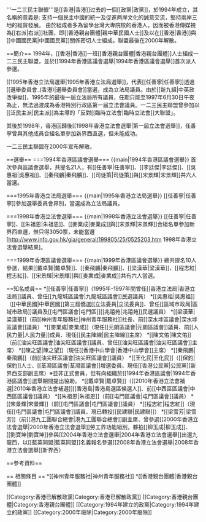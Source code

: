 '''一二三民主聯盟'''是[[香港|香港]]过去的一個[[政黨|政黨]]，於1994年成立，其名稱的意義是:  支持一個民主中國的統一及促進两岸文化的誠意交流，堅持兩岸三地的經貿發展。
由於組成者多為留學台灣大專院校的香港人，因而被香港傳媒視為[[右派|右派]]社團，即[[香港親台團體|親中華民國人士]]及以在[[香港|香港]]與[[中國國民黨|中國國民黨]]關係密切人士組成。聯盟最後在2000年解散。

==簡介==
1994年，[[香港|香港]]一班[[香港親台團體|香港親台團體]]人士組成一二三民主聯盟，並於[[1994年香港區議會選舉|1994年香港區議會選舉]]首次派人參選。

[[1995年香港立法局選舉|1995年香港立法局選舉]]，代表[[任善寧|任善寧]]透過[[選舉委員會_(香港)|選舉委員會]]當選，成為立法局議員。由於[[新九組|中英政改爭拗]]，1995年的最後一屆立法局所有議員，任期只能至1997年6月30日午夜為止，無法過渡成為香港特別行政區第一屆立法會議員。一二三民主聯盟曾參加以[[泛民主派|民主派]]為主導的「反對[[臨時立法會|臨時立法會]]大聯盟」。

其後於1998年，香港回歸後[[1998年香港立法會選舉|第一屆立法會選舉]]，任善寧曾與其他成員合組名單參加新界西直選，但未能成功。

一二三民主聯盟在2000年宣布解散。

==選舉==
===1994年香港區議會選舉===
{{main|1994年香港區議會選舉}}
首次參與區議會選舉，共提名21人，有[[任善寧|任善寧]]、[[李廷傑|李廷傑]]、[[吳惠祖|吳惠祖]]、[[秦飛鵬|秦飛鵬]]、[[司徒策|司徒策]]與[[宋景輝|宋景輝]]共六人當選。

===1995年香港立法局選舉===
{{main|1995年香港立法局選舉}}
[[任善寧|任善寧]]參加選舉委員會界別，當選成為立法局議員。

===1998年香港立法會選舉===
{{main|1998年香港立法會選舉}}
[[任善寧|任善寧]]、[[朱祖恩|朱祖恩]]、[[麥業成|麥業成]]與[[宋景輝|宋景輝]]合組名單參加新界西直選，惟只得3050票，未能當選
<ref>[http://www.info.gov.hk/gia/general/199805/25/0525203.htm 1998年香港立法會選舉結果]</ref>。

===1999年香港區議會選舉===
{{main|1999年香港區議會選舉}}
總共提名10人參選，結果[[戴卓賢|戴卓賢]]、[[秦飛鵬|秦飛鵬]]、[[梁漢華|梁漢華]]、[[程志紅|程志紅]]、[[宋景輝|宋景輝]]與[[麥業成|麥業成]]共有六人當選。

==知名成員==
*[[任善寧|任善寧]]（1995年-1997年間曾任[[香港立法局|香港立法局]]議員、曾任[[九龍城區議會|九龍城區議會]]民選議員）
*[[吳惠祖|吳惠祖]]（[[中華民國|中華民國]]第三屆僑選[[立法委員|立法委員]]、曾任[[區域市政局|區域市政局]]議員及[[屯門區議會|屯門區]][[兆禧苑|兆禧苑]]民選議員）
*[[梁漢華|梁漢華]]（前[[神州青年服務社|神州青年服務社]]社長、前[[深水埗區議會|深水埗區議會]]議員）
*[[麥業成|麥業成]]（現任[[元朗區議會|元朗區議會]]議員、前[[人民力量|人民力量]]成員、現任[[民主陣線|民主陣線]]主席）
*[[陳文佑|陳文佑]]（前[[油尖旺區議會|油尖旺區議會]]議員、曾任[[油尖旺區議會|油尖旺區議會]]主席）
*[[陳之望|陳之望]]（現任[[香港中山學會|香港中山學會]]主席）
*[[秦飛鵬|秦飛鵬]]（前[[油尖旺區議會|油尖旺區議會]]議員）
*[[王化民|王化民]]（[[保釣|保釣]]人士、[[荃灣區議會|荃灣區議會]]增選委員、現任[[香港公民黨|公民黨]]新界西支部副主席）※並非正式會員，但有向組織於[[1994年香港區議會|1994年香港區議會]]選舉期間提出協助。
*[[戴卓賢|戴卓賢]]（[[2010年香港立法會補選|2010年香港立法會補選]][[香港島|香港島選區候選人]]、前[[中西區區議會|中西區區議會]]議員）
*[[朱祖恩|朱祖恩]]（前[[屯門區議會|屯門區議會]]議員）
*[[宋景輝|宋景輝]]（前[[屯門區議會|屯門區議會]]議員）
*[[程志紅|程志紅]]（現任[[屯門區議會|屯門區議會]]議員、現已轉投[[民建聯|民建聯]]）
*[[梁雪芳|梁雪芳]]（前[[港九工團聯合總會|港九工團聯合總會]]副主席、曾參選[[2000年香港立法會選舉|2000年香港立法會選舉]]勞工界功能組別，夥拍[[柳玉成|柳玉成]]、[[劉寶坤|劉寶坤]]參與[[2004年香港立法會選舉|2004年香港立法會選舉]]出選九龍西，以[[藍英同盟|藍英同盟]]名義報名參選[[2008年香港立法會選舉|2008年香港立法會選舉]]新界西）

==參考資料==
<div class="references-small">
<references />
</div>

== 相關條目 ==
*[[神州青年服務社|神州青年服務社]]
*[[香港親台團體|香港親台團體]]

[[Category:香港已解散政黨|Category:香港已解散政黨]]
[[Category:香港親台團體|Category:香港親台團體]]
[[Category:1994年建立的政黨|Category:1994年建立的政黨]]
[[Category:2000年廢除|Category:2000年廢除]]